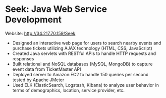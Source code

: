 # Seek: Java Web Service Development  
Website: http://34.217.70.159/Seek  
* Designed an interactive web page for users to search nearby events and purchase tickets utilizing AJAX technology (HTML, CSS, JavaScript)
* Created Java servlets with RESTful APIs to handle HTTP requests and responses
* Built relational and NoSQL databases (MySQL, MongoDB) to capture event data from TicketMaster API
* Deployed server to Amazon EC2 to handle 150 queries per second tested by Apache JMeter
* Used ELK (ElasticSearch, Logstash, Kibana) to analyze user behavior in terms of demographics, location, service provider, etc. 

